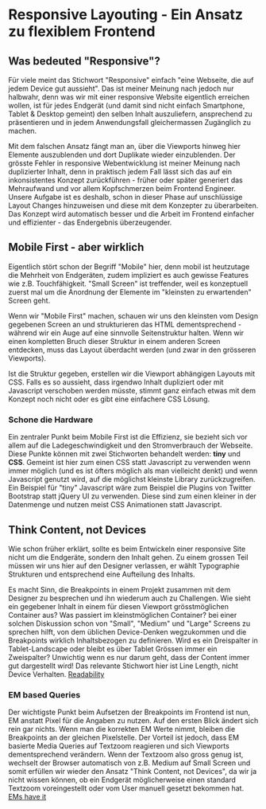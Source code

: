 # Responsive Layouting - Ein Ansatz zu flexiblem Frontend

## Was bedeuted "Responsive"?

Für viele meint das Stichwort "Responsive" einfach "eine Webseite, die auf jedem Device gut aussieht".
Das ist meiner Meinung nach jedoch nur halbwahr, denn was wir mit einer responsive Website eigentlich erreichen wollen, 
ist für jedes Endgerät (und damit sind nicht einfach Smartphone, Tablet & Desktop gemeint) den selben Inhalt 
auszuliefern, ansprechend zu präsentieren und in jedem Anwendungsfall gleichermassen Zugänglich zu machen.

Mit dem falschen Ansatz fängt man an, über die Viewports hinweg hier Elemente auszublenden und dort Duplikate wieder 
einzublenden. Der grösste Fehler in responsive Webentwicklung ist meiner Meinung nach duplizierter Inhalt, 
denn in praktisch jedem Fall lässt sich das auf ein inkonsistentes Konzept zurückführen - früher oder später 
generiert das Mehraufwand und vor allem Kopfschmerzen beim Frontend Engineer. Unsere Aufgabe ist es deshalb, 
schon in dieser Phase auf unschlüssige Layout Changes hinzuweisen und diese mit dem Konzepter zu überarbeiten. Das 
Konzept wird automatisch besser und die Arbeit im Frontend einfacher und effizienter - das Endergebnis überzeugender.

## Mobile First - aber wirklich

Eigentlich stört schon der Begriff "Mobile" hier, denn mobil ist heutzutage die Mehrheit von Endgeräten, 
zudem impliziert es auch gewisse Features wie z.B. Touchfähigkeit. "Small Screen" ist treffender, 
weil es konzeptuell zuerst mal um die Anordnung der Elemente im "kleinsten zu erwartenden" Screen geht.

Wenn wir "Mobile First" machen, schauen wir uns den kleinsten vom Design gegebenen Screen an und strukturieren das 
HTML dementsprechend - während wir ein Auge auf eine sinnvolle Seitenstruktur halten. Wenn wir einen 
kompletten Bruch dieser Struktur in einem anderen Screen entdecken, muss das Layout überdacht werden (und zwar in den
 grösseren Viewports).

Ist die Struktur gegeben, erstellen wir die Viewport abhängigen Layouts mit CSS. Falls es so aussieht, 
dass irgendwo Inhalt dupliziert oder mit Javascript verschoben werden müsste, stimmt ganz einfach etwas mit dem Konzept 
noch nicht oder es gibt eine einfachere CSS Lösung.

### Schone die Hardware

Ein zentraler Punkt beim Mobile First ist die Effizienz, sie bezieht sich vor allem auf die 
Ladegeschwindigkeit und den Stromverbrauch der Webseite. Diese Punkte können mit zwei Stichworten behandelt 
werden: **tiny** und **CSS**. Gemeint ist hier zum einen CSS statt Javascript zu verwenden wenn immer möglich (und es
 ist öfters möglich als man vielleicht denkt) und wenn Javascript genutzt wird, auf die möglichst kleinste Library 
 zurückzugreifen. Ein Beispiel für "tiny" Javascript wäre zum Beispiel die Plugins von Twitter Bootstrap statt jQuery
  UI zu verwenden. Diese sind zum einen kleiner in der Datenmenge und nutzen meist CSS Animationen statt Javascript.

## Think Content, not Devices

Wie schon früher erklärt, sollte es beim Entwickeln einer responsive Site nicht um die Endgeräte, 
sondern den Inhalt gehen. Zu einem grossen Teil müssen wir uns hier auf den Designer verlassen, 
er wählt Typographie Strukturen und entsprechend eine Aufteilung des Inhalts.

Es macht Sinn, die Breakpoints in einem Projekt zusammen mit dem Designer zu besprechen und ihn wiederum auch zu 
Challengen. Wie sieht ein gegebener Inhalt in einem für diesen Viewport grösstmöglichen Container aus? Was passiert im 
kleinstmöglichen Container? bei einer solchen Diskussion schon von "Small", "Medium" und "Large" Screens zu sprechen 
hilft, von dem üblichen Device-Denken wegzukommen und die Breakpoints wirklich Inhaltsbezogen zu definieren. Wird es 
ein Dreispalter in Tablet-Landscape oder bleibt es über Tablet Grössen immer ein Zweispalter? Unwichtig wenn es nur 
darum geht, dass der Content immer gut dargestellt wird! Das relevante Stichwort hier ist Line Length, 
nicht Device Verhalten. [Readability](http://baymard.com/blog/line-length-readability)

### EM based Queries

Der wichtigste Punkt beim Aufsetzen der Breakpoints im Frontend ist nun, EM anstatt Pixel für die Angaben zu nutzen. 
Auf den ersten Blick ändert sich rein gar nichts. Wenn man die korrekten EM Werte nimmt, 
bleiben die Breakpoints an der gleichen Pixelstelle. Der Vorteil ist jedoch, dass EM basierte Media Queries auf 
Textzoom reagieren und sich Viewports dementsprechend verändern. Wenn der Textzoom also gross genug ist, 
wechselt der Browser automatisch von z.B. Medium auf Small Screen und somit erfüllen wir wieder den Ansatz "Think 
Content, not Devices", da wir ja nicht wissen können, ob ein Endgerät möglicherweise einen standard Textzoom 
voreingestellt oder vom User manuell gesetzt bekommen hat. [EMs have it](http://blog.cloudfour.com/the-ems-have-it-proportional-media-queries-ftw/)